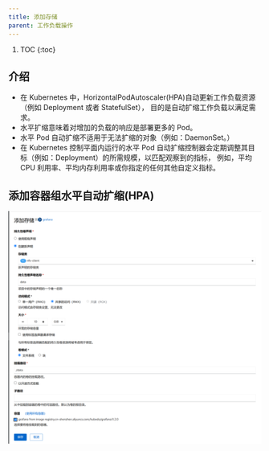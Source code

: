 ```yaml
---
title: 添加存储
parent: 工作负载操作
---
```


1. TOC
{:toc}


## 介绍
- 在 Kubernetes 中，HorizontalPodAutoscaler(HPA)自动更新工作负载资源 （例如 Deployment 或者 StatefulSet）， 目的是自动扩缩工作负载以满足需求。
- 水平扩缩意味着对增加的负载的响应是部署更多的 Pod。
- 水平 Pod 自动扩缩不适用于无法扩缩的对象（例如：DaemonSet。）
- 在 Kubernetes 控制平面内运行的水平 Pod 自动扩缩控制器会定期调整其目标（例如：Deployment）的所需规模，以匹配观察到的指标， 例如，平均 CPU 利用率、平均内存利用率或你指定的任何其他自定义指标。


## 添加容器组水平自动扩缩(HPA)

![](imgs/add-storage.png)